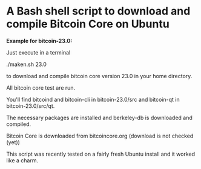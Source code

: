 # A Bash shell script to download and compile Bitcoin Core on Ubuntu

**Example for bitcoin-23.0:**

Just execute in a terminal

./maken.sh 23.0

to download and compile bitcoin core version 23.0 in your home directory.

All bitcoin core test are run.

You'll find bitcoind and bitcoin-cli in bitcoin-23.0/src and bitcoin-qt in bitcoin-23.0/src/qt.

The necessary packages are installed and berkeley-db is downloaded and compiled.

Bitcoin Core is downloaded from bitcoincore.org (download is not checked (yet))

This script was recently tested on a fairly fresh Ubuntu install and it worked like a charm.
